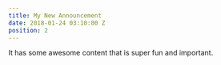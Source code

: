 ```yaml
---
title: My New Announcement
date: 2018-01-24 03:10:00 Z
position: 2
---
```


It has some awesome content that is super fun and important.